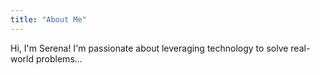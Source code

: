 ```yaml
---
title: "About Me"
---
```

Hi, I'm Serena! I'm passionate about leveraging technology to solve real-world problems...
